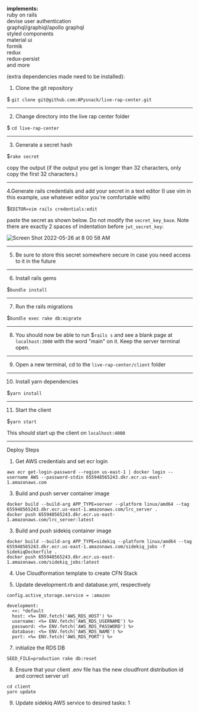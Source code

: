 **implements:**<br/>
ruby on rails<br/>
devise user authentication<br/>
graphql/graphiql/apollo graphql<br/>
styled components<br/>
material ui<br/>
formik<br/>
redux<br/>
redux-persist<br/>
and more<br/>

(extra dependencies made need to be installed):

1. Clone the git repository

$ `git clone git@github.com:APysnack/live-rap-center.git`

---

2. Change directory into the live rap center folder

$ `cd live-rap-center`

---

3. Generate a secret hash

$`rake secret`

copy the output (if the output you get is longer than 32 characters, only copy the first 32 characters.)

---

4.Generate rails credentials and add your secret in a text editor (I use vim in this example, use whatever editor you're comfortable with)

$`EDITOR=vim rails credentials:edit`

paste the secret as shown below. Do not modify the `secret_key_base`. Note there are exactly 2 spaces of indentation before `jwt_secret_key`:

![Screen Shot 2022-05-26 at 8 00 58 AM](https://user-images.githubusercontent.com/60242065/170687927-87f2d102-315d-4dfa-afe2-f1cad53e7261.png)

---

5. Be sure to store this secret somewhere secure in case you need access to it in the future

---

6. Install rails gems

$`bundle install`

---

7. Run the rails migrations

$`bundle exec rake db:migrate`

---

8. You should now be able to run $`rails s` and see a blank page at `localhost:3000` with the word "main" on it. Keep the server terminal open.

---

9. Open a new terminal, cd to the `live-rap-center/client` folder

---

10. Install yarn dependencies

$`yarn install`

---

11. Start the client

$`yarn start`

This should start up the client on `localhost:4000`


------------------------------------------------------------------------------------------
Deploy Steps

1. Get AWS credentials and set ecr login
```
aws ecr get-login-password --region us-east-1 | docker login --username AWS --password-stdin 655948565243.dkr.ecr.us-east-1.amazonaws.com
```

3. Build and push server container image
```
docker build --build-arg APP_TYPE=server --platform linux/amd64 --tag 655948565243.dkr.ecr.us-east-1.amazonaws.com/lrc_server .
docker push 655948565243.dkr.ecr.us-east-1.amazonaws.com/lrc_server:latest
```

3. Build and push sidekiq container image
```
docker build --build-arg APP_TYPE=sidekiq --platform linux/amd64 --tag 655948565243.dkr.ecr.us-east-1.amazonaws.com/sidekiq_jobs -f SidekiqDockerfile .
docker push 655948565243.dkr.ecr.us-east-1.amazonaws.com/sidekiq_jobs:latest
```

4. Use Cloudformation template to create CFN Stack

5. Update development.rb and database.yml, respectively
```
config.active_storage.service = :amazon
```
```
development:
  <<: *default
  host: <%= ENV.fetch('AWS_RDS_HOST') %>
  username: <%= ENV.fetch('AWS_RDS_USERNAME') %>
  password: <%= ENV.fetch('AWS_RDS_PASSWORD') %>
  database: <%= ENV.fetch('AWS_RDS_NAME') %>
  port: <%= ENV.fetch('AWS_RDS_PORT') %>
```

7. initialize the RDS DB
```
SEED_FILE=production rake db:reset
```

8. Ensure that your client .env file has the new cloudfront distribution id and correct server url
```
cd client
yarn update
```

9. Update sidekiq AWS service to desired tasks: 1
